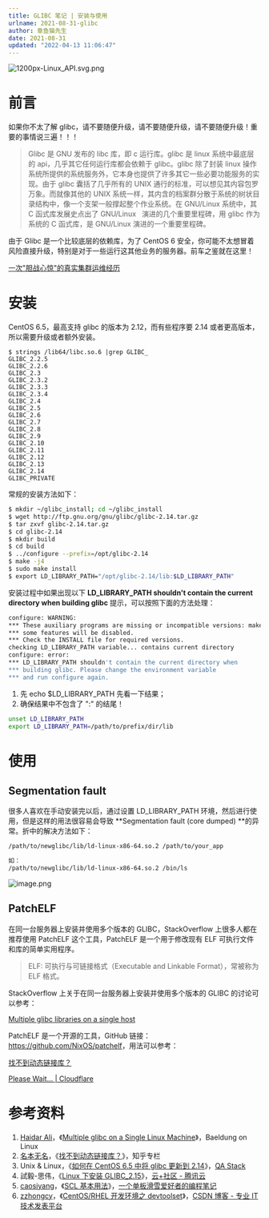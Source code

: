 ```yaml
---
title: GLIBC 笔记 | 安装与使用
urlname: 2021-08-31-glibc
author: 章鱼猫先生
date: 2021-08-31
updated: "2022-04-13 11:06:47"
---
```


![1200px-Linux_API.svg.png](https://shub.weiyan.tech/yuque/elog-cookbook-img/FuZxpXjNWRsdlO7LmeQ5Zj9CxDMi.png)

# 前言

如果你不太了解 glibc，请不要随便升级，请不要随便升级，请不要随便升级！重要的事情说三遍！！！

> Glibc 是 GNU 发布的 libc 库，即 c 运行库。glibc 是 linux 系统中最底层的 api，几乎其它任何运行库都会依赖于 glibc。glibc 除了封装 linux 操作系统所提供的系统服务外，它本身也提供了许多其它一些必要功能服务的实现。由于 glibc 囊括了几乎所有的 UNIX 通行的标准，可以想见其内容包罗万象。而就像其他的 UNIX 系统一样，其内含的档案群分散于系统的树状目录结构中，像一个支架一般撑起整个作业系统。在 GNU/Linux 系统中，其 C 函式库发展史点出了 GNU/Linux   演进的几个重要里程碑，用 glibc 作为系统的 C 函式库，是 GNU/Linux 演进的一个重要里程碑。

由于 Glibc 是一个比较底层的依赖库，为了 CentOS 6 安全，你可能不太想冒着风险直接升级，特别是对于一些运行这其他业务的服务器。前车之鉴就在这里！

[一次"胆战心惊"的真实集群运维经历](https://www.yuque.com/shenweiyan/cookbook/hpc-experience-glibc?view=doc_embed)

# 安装

CentOS 6.5，最高支持 glibc 的版本为 2.12，而有些程序要 2.14 或者更高版本，所以需要升级或者额外安装。

    $ strings /lib64/libc.so.6 |grep GLIBC_
    GLIBC_2.2.5
    GLIBC_2.2.6
    GLIBC_2.3
    GLIBC_2.3.2
    GLIBC_2.3.3
    GLIBC_2.3.4
    GLIBC_2.4
    GLIBC_2.5
    GLIBC_2.6
    GLIBC_2.7
    GLIBC_2.8
    GLIBC_2.9
    GLIBC_2.10
    GLIBC_2.11
    GLIBC_2.12
    GLIBC_2.13
    GLIBC_2.14
    GLIBC_PRIVATE

常规的安装方法如下：

```bash
$ mkdir ~/glibc_install; cd ~/glibc_install
$ wget http://ftp.gnu.org/gnu/glibc/glibc-2.14.tar.gz
$ tar zxvf glibc-2.14.tar.gz
$ cd glibc-2.14
$ mkdir build
$ cd build
$ ../configure --prefix=/opt/glibc-2.14
$ make -j4
$ sudo make install
$ export LD_LIBRARY_PATH="/opt/glibc-2.14/lib:$LD_LIBRARY_PATH"
```

安装过程中如果出现以下 **LD_LIBRARY_PATH shouldn't contain the current directory when building glibc** 提示，可以按照下面的方法处理：

```bash
configure: WARNING:
*** These auxiliary programs are missing or incompatible versions: makeinfo
*** some features will be disabled.
*** Check the INSTALL file for required versions.
checking LD_LIBRARY_PATH variable... contains current directory
configure: error:
*** LD_LIBRARY_PATH shouldn't contain the current directory when
*** building glibc. Please change the environment variable
*** and run configure again.
```

1.  先 echo $LD_LIBRARY_PATH 先看一下结果；
2.  确保结果中不包含了 ":" 的结尾！

```bash
unset LD_LIBRARY_PATH
export LD_LIBRARY_PATH=/path/to/prefix/dir/lib
```

# 使用

## **Segmentation fault**

很多人喜欢在手动安装完以后，通过设置 LD_LIBRARY_PATH 环境，然后进行使用，但是这样的用法很容易会导致 \*\*Segmentation fault (core dumped) \*\*的异常。折中的解决方法如下：

```bash
/path/to/newglibc/lib/ld-linux-x86-64.so.2 /path/to/your_app

如：
/path/to/newglibc/lib/ld-linux-x86-64.so.2 /bin/ls
```

![image.png](https://shub.weiyan.tech/yuque/elog-cookbook-img/FhDaNq2dK0q5qz2bEyz7BKmRuP0y.png)

## PatchELF

在同一台服务器上安装并使用多个版本的 GLIBC，StackOverflow 上很多人都在推荐使用 PatchELF 这个工具，PatchELF 是一个用于修改现有 ELF 可执行文件和库的简单实用程序。

> ELF: 可执行与可链接格式（Executable and Linkable Format），常被称为 ELF 格式。

StackOverflow 上关于在同一台服务器上安装并使用多个版本的 GLIBC 的讨论可以参考：

[Multiple glibc libraries on a single host](https://stackoverflow.com/questions/847179/multiple-glibc-libraries-on-a-single-host/44710599)

PatchELF 是一个开源的工具，GitHub 链接：<https://github.com/NixOS/patchelf>，用法可以参考：

[找不到动态链接库？](https://zhuanlan.zhihu.com/p/344100889)

[Please Wait... | Cloudflare](https://www.baeldung.com/linux/multiple-glibc)

# 参考资料

1.  [Haidar Ali](https://www.baeldung.com/linux/author/haidarali)，《[Multiple glibc on a Single Linux Machine](https://www.baeldung.com/linux/multiple-glibc)》，Baeldung on Linux
2.  [名本无名](https://www.zhihu.com/people/shou-hu-tian-xin-67)，《[找不到动态链接库？](https://zhuanlan.zhihu.com/p/344100889)》，知乎专栏
3.  Unix & Linux，《[如何在 CentOS 6.5 中将 glibc 更新到 2.14](https://qastack.cn/unix/176489/how-to-update-glibc-to-2-14-in-centos-6-5)》，[QA Stack](https://qastack.cn/)
4.  試毅-思伟，《[Linux 下安装 GLIBC_2.15](https://cloud.tencent.com/developer/article/1453839?from=14588)》，[云+社区 - 腾讯云](https://cloud.tencent.com/developer)
5.  [caosiyang](https://caosiyang.github.io/about/)，《[SCL 基本用法](https://caosiyang.github.io/posts/2020/02/06/scl/)》，[一个单板滑雪爱好者的编程笔记](https://caosiyang.github.io/)
6.  [zzhongcy](https://blog.csdn.net/yangyangye)，《[CentOS/RHEL 开发环境之 devtoolset](https://blog.csdn.net/zzhongcy/article/details/89950976)》，[CSDN 博客 - 专业 IT 技术发表平台](https://blog.csdn.net/?spm=1000.2115.3001.4477)
